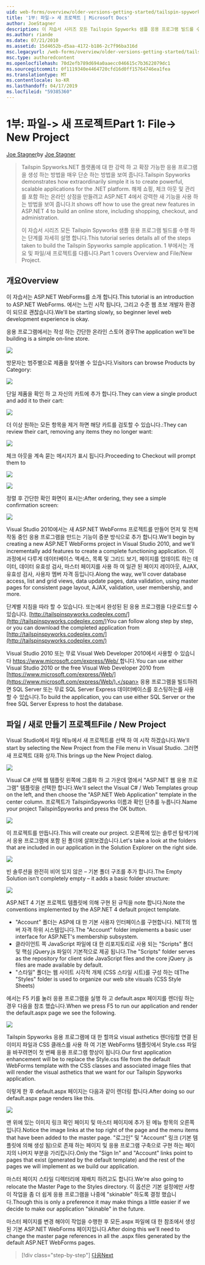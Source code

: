 ```yaml
---
uid: web-forms/overview/older-versions-getting-started/tailspin-spyworks/tailspin-spyworks-part-1
title: '1부: 파일-> 새 프로젝트 | Microsoft Docs'
author: JoeStagner
description: 이 자습서 시리즈 모든 Tailspin Spyworks 샘플 응용 프로그램 빌드를 수행 하는 단계를 자세히 설명 합니다. 1 부에서는 개요 및 파일/새 프로젝트를 다룹니다.
ms.author: riande
ms.date: 07/21/2010
ms.assetid: 15d4652b-d5aa-4172-b186-2c7f96ba316d
msc.legacyurl: /web-forms/overview/older-versions-getting-started/tailspin-spyworks/tailspin-spyworks-part-1
msc.type: authoredcontent
ms.openlocfilehash: 70d2efb789d694a0aaecc046615c7b3622079dc1
ms.sourcegitcommit: 0f1119340e4464720cfd16d0ff15764746ea1fea
ms.translationtype: MT
ms.contentlocale: ko-KR
ms.lasthandoff: 04/17/2019
ms.locfileid: "59385360"
---
```

# <a name="part-1-file--new-project"></a><span data-ttu-id="ccf35-104">1부: 파일-> 새 프로젝트</span><span class="sxs-lookup"><span data-stu-id="ccf35-104">Part 1: File-> New Project</span></span>

<span data-ttu-id="ccf35-105">[Joe Stagner](https://github.com/JoeStagner)</span><span class="sxs-lookup"><span data-stu-id="ccf35-105">by [Joe Stagner](https://github.com/JoeStagner)</span></span>

> <span data-ttu-id="ccf35-106">Tailspin Spyworks.NET 플랫폼에 대 한 강력 하 고 확장 가능한 응용 프로그램을 생성 하는 방법을 매우 단순 하는 방법을 보여 줍니다.</span><span class="sxs-lookup"><span data-stu-id="ccf35-106">Tailspin Spyworks demonstrates how extraordinarily simple it is to create powerful, scalable applications for the .NET platform.</span></span> <span data-ttu-id="ccf35-107">해제 쇼핑, 체크 아웃 및 관리를 포함 하는 온라인 상점을 만들려고 ASP.NET 4에서 강력한 새 기능을 사용 하는 방법을 보여 줍니다.</span><span class="sxs-lookup"><span data-stu-id="ccf35-107">It shows off how to use the great new features in ASP.NET 4 to build an online store, including shopping, checkout, and administration.</span></span>
> 
> <span data-ttu-id="ccf35-108">이 자습서 시리즈 모든 Tailspin Spyworks 샘플 응용 프로그램 빌드를 수행 하는 단계를 자세히 설명 합니다.</span><span class="sxs-lookup"><span data-stu-id="ccf35-108">This tutorial series details all of the steps taken to build the Tailspin Spyworks sample application.</span></span> <span data-ttu-id="ccf35-109">1 부에서는 개요 및 파일/새 프로젝트를 다룹니다.</span><span class="sxs-lookup"><span data-stu-id="ccf35-109">Part 1 covers Overview and File/New Project.</span></span>


## <a id="_Toc260221666"></a>  <span data-ttu-id="ccf35-110">개요</span><span class="sxs-lookup"><span data-stu-id="ccf35-110">Overview</span></span>

<span data-ttu-id="ccf35-111">이 자습서는 ASP.NET WebForms를 소개 합니다.</span><span class="sxs-lookup"><span data-stu-id="ccf35-111">This tutorial is an introduction to ASP.NET WebForms.</span></span> <span data-ttu-id="ccf35-112">에서는 느린 시작 됩니다, 그리고 수준 웹 초보 개발자 환경이 되므로 괜찮습니다.</span><span class="sxs-lookup"><span data-stu-id="ccf35-112">We'll be starting slowly, so beginner level web development experience is okay.</span></span>

<span data-ttu-id="ccf35-113">응용 프로그램에서는 작성 하는 간단한 온라인 스토어 경우</span><span class="sxs-lookup"><span data-stu-id="ccf35-113">The application we'll be building is a simple on-line store.</span></span>

![](tailspin-spyworks-part-1/_static/image1.jpg)


<span data-ttu-id="ccf35-114">방문자는 범주별으로 제품을 찾아볼 수 있습니다.</span><span class="sxs-lookup"><span data-stu-id="ccf35-114">Visitors can browse Products by Category:</span></span>

![](tailspin-spyworks-part-1/_static/image2.jpg)

<span data-ttu-id="ccf35-115">단일 제품을 확인 하 고 자신의 카트에 추가 합니다.</span><span class="sxs-lookup"><span data-stu-id="ccf35-115">They can view a single product and add it to their cart:</span></span>

![](tailspin-spyworks-part-1/_static/image3.jpg)

<span data-ttu-id="ccf35-116">더 이상 원하는 모든 항목을 제거 하면 해당 카트를 검토할 수 있습니다.:</span><span class="sxs-lookup"><span data-stu-id="ccf35-116">They can review their cart, removing any items they no longer want:</span></span>

![](tailspin-spyworks-part-1/_static/image4.jpg)

<span data-ttu-id="ccf35-117">체크 아웃을 계속 묻는 메시지가 표시 됩니다.</span><span class="sxs-lookup"><span data-stu-id="ccf35-117">Proceeding to Checkout will prompt them to</span></span>

![](tailspin-spyworks-part-1/_static/image5.jpg)

![](tailspin-spyworks-part-1/_static/image6.jpg)

<span data-ttu-id="ccf35-118">정렬 후 간단한 확인 화면이 표시는:</span><span class="sxs-lookup"><span data-stu-id="ccf35-118">After ordering, they see a simple confirmation screen:</span></span>

![](tailspin-spyworks-part-1/_static/image7.jpg)


<span data-ttu-id="ccf35-119">Visual Studio 2010에서는 새 ASP.NET WebForms 프로젝트를 만들어 먼저 및 전체 작동 중인 응용 프로그램을 만드는 기능이 증분 방식으로 추가 합니다.</span><span class="sxs-lookup"><span data-stu-id="ccf35-119">We'll begin by creating a new ASP.NET WebForms project in Visual Studio 2010, and we'll incrementally add features to create a complete functioning application.</span></span> <span data-ttu-id="ccf35-120">이 과정에서 다루게 데이터베이스 액세스, 목록 및 그리드 보기, 페이지를 업데이트 하는 데이터, 데이터 유효성 검사, 마스터 페이지를 사용 하 여 일관 된 페이지 레이아웃, AJAX, 유효성 검사, 사용자 멤버 자격 등입니다.</span><span class="sxs-lookup"><span data-stu-id="ccf35-120">Along the way, we'll cover database access, list and grid views, data update pages, data validation, using master pages for consistent page layout, AJAX, validation, user membership, and more.</span></span>

<span data-ttu-id="ccf35-121">단계별 지침을 따라 할 수 있습니다. 또는에서 완성된 된 응용 프로그램을 다운로드할 수 있습니다. [http://tailspinspyworks.codeplex.com/](http://tailspinspyworks.codeplex.com/)</span><span class="sxs-lookup"><span data-stu-id="ccf35-121">You can follow along step by step, or you can download the completed application from [http://tailspinspyworks.codeplex.com/](http://tailspinspyworks.codeplex.com/)</span></span>

<span data-ttu-id="ccf35-122">Visual Studio 2010 또는 무료 Visual Web Developer 2010에서 사용할 수 있습니다 [ https://www.microsoft.com/express/Web/ ](https://www.microsoft.com/express/Web/)합니다.</span><span class="sxs-lookup"><span data-stu-id="ccf35-122">You can use either Visual Studio 2010 or the free Visual Web Developer 2010 from [https://www.microsoft.com/express/Web/](https://www.microsoft.com/express/Web/).</span></span> <span data-ttu-id="ccf35-123">응용 프로그램을 빌드하려면 SQL Server 또는 무료 SQL Server Express 데이터베이스를 호스팅하는를 사용할 수 있습니다.</span><span class="sxs-lookup"><span data-stu-id="ccf35-123">To build the application, you can use either SQL Server or the free SQL Server Express to host the database.</span></span>

## <a id="_Toc260221667"></a>  <span data-ttu-id="ccf35-124">파일 / 새로 만들기 프로젝트</span><span class="sxs-lookup"><span data-stu-id="ccf35-124">File / New Project</span></span>

<span data-ttu-id="ccf35-125">Visual Studio에서 파일 메뉴에서 새 프로젝트를 선택 하 여 시작 하겠습니다.</span><span class="sxs-lookup"><span data-stu-id="ccf35-125">We'll start by selecting the New Project from the File menu in Visual Studio.</span></span> <span data-ttu-id="ccf35-126">그러면 새 프로젝트 대화 상자.</span><span class="sxs-lookup"><span data-stu-id="ccf35-126">This brings up the New Project dialog.</span></span>

![](tailspin-spyworks-part-1/_static/image8.jpg)

<span data-ttu-id="ccf35-127">Visual C# 선택 웹 템플릿 왼쪽에 그룹화 하 고 가운데 열에서 "ASP.NET 웹 응용 프로그램" 템플릿을 선택한 합니다.</span><span class="sxs-lookup"><span data-stu-id="ccf35-127">We'll select the Visual C# / Web Templates group on the left, and then choose the "ASP.NET Web Application" template in the center column.</span></span> <span data-ttu-id="ccf35-128">프로젝트가 TailspinSpyworks 이름과 확인 단추를 누릅니다.</span><span class="sxs-lookup"><span data-stu-id="ccf35-128">Name your project TailspinSpyworks and press the OK button.</span></span>

![](tailspin-spyworks-part-1/_static/image9.jpg)

<span data-ttu-id="ccf35-129">이 프로젝트를 만듭니다.</span><span class="sxs-lookup"><span data-stu-id="ccf35-129">This will create our project.</span></span> <span data-ttu-id="ccf35-130">오른쪽에 있는 솔루션 탐색기에서 응용 프로그램에 포함 된 폴더에 살펴보겠습니다.</span><span class="sxs-lookup"><span data-stu-id="ccf35-130">Let's take a look at the folders that are included in our application in the Solution Explorer on the right side.</span></span>

![](tailspin-spyworks-part-1/_static/image10.jpg)

<span data-ttu-id="ccf35-131">빈 솔루션을 완전히 비어 있지 않은 – 기본 폴더 구조를 추가 합니다.</span><span class="sxs-lookup"><span data-stu-id="ccf35-131">The Empty Solution isn't completely empty – it adds a basic folder structure:</span></span>

![](tailspin-spyworks-part-1/_static/image1.png)

<span data-ttu-id="ccf35-132">ASP.NET 4 기본 프로젝트 템플릿에 의해 구현 된 규칙을 note 합니다.</span><span class="sxs-lookup"><span data-stu-id="ccf35-132">Note the conventions implemented by the ASP.NET 4 default project template.</span></span>

- <span data-ttu-id="ccf35-133">"Account" 폴더는 ASP에 대 한 기본 사용자 인터페이스를 구현합니다. NET의 멤버 자격 하위 시스템입니다.</span><span class="sxs-lookup"><span data-stu-id="ccf35-133">The "Account" folder implements a basic user interface for ASP.NET's membership subsystem.</span></span>
- <span data-ttu-id="ccf35-134">클라이언트 쪽 JavaScript 파일에 대 한 리포지토리로 사용 되는 "Scripts" 폴더 및 핵심 jQuery.js 파일이 기본적으로 제공 됩니다.</span><span class="sxs-lookup"><span data-stu-id="ccf35-134">The "Scripts" folder serves as the repository for client side JavaScript files and the core jQuery .js files are made available by default.</span></span>
- <span data-ttu-id="ccf35-135">"스타일" 폴더는 웹 사이트 시각적 개체 (CSS 스타일 시트)를 구성 하는 데</span><span class="sxs-lookup"><span data-stu-id="ccf35-135">The "Styles" folder is used to organize our web site visuals (CSS Style Sheets)</span></span>

<span data-ttu-id="ccf35-136">에서는 F5 키를 눌러 응용 프로그램을 실행 하 고 default.aspx 페이지를 렌더링 하는 경우 다음을 참조 했습니다.</span><span class="sxs-lookup"><span data-stu-id="ccf35-136">When we press F5 to run our application and render the default.aspx page we see the following.</span></span>

![](tailspin-spyworks-part-1/_static/image11.jpg)

<span data-ttu-id="ccf35-137">Tailspin Spyworks 응용 프로그램에 대 한 할까요 visual asthetics 렌더링할 연결 된 이미지 파일과 CSS 클래스를 사용 하 여 기본 WebForms 템플릿에서 Style.css 파일을 바꾸려면이 첫 번째 응용 프로그램 향상이 됩니다.</span><span class="sxs-lookup"><span data-stu-id="ccf35-137">Our first application enhancement will be to replace the Style.css file from the default WebForms template with the CSS classes and associated image files that will render the visual asthetics that we want for our Tailspin Spyworks application.</span></span>

<span data-ttu-id="ccf35-138">이렇게 한 후 default.aspx 페이지는 다음과 같이 렌더링 합니다.</span><span class="sxs-lookup"><span data-stu-id="ccf35-138">After doing so our default.aspx page renders like this.</span></span>

![](tailspin-spyworks-part-1/_static/image12.jpg)

<span data-ttu-id="ccf35-139">맨 위에 있는 이미지 링크 확인 페이지 및 마스터 페이지에 추가 된 메뉴 항목의 오른쪽입니다.</span><span class="sxs-lookup"><span data-stu-id="ccf35-139">Notice the image links at the top right of the page and the menu items that have been added to the master page.</span></span> <span data-ttu-id="ccf35-140">"로그인" 및 "Account" 링크 (기본 템플릿에 의해 생성 됨)으로 존재 하는 페이지 및 응용 프로그램 구축으로 구현 하는 페이지의 나머지 부분을 가리킵니다.</span><span class="sxs-lookup"><span data-stu-id="ccf35-140">Only the "Sign In" and "Account" links point to pages that exist (generated by the default template) and the rest of the pages we will implement as we build our application.</span></span>

<span data-ttu-id="ccf35-141">마스터 페이지 스타일 디렉터리에 재배치 하려고도 합니다.</span><span class="sxs-lookup"><span data-stu-id="ccf35-141">We're also going to relocate the Master Page to the Styles directory.</span></span> <span data-ttu-id="ccf35-142">이 옵션은 기본 설정에만 사항이 작업을 좀 더 쉽게 응용 프로그램을 나중에 "skinable" 하도록 결정 했습니다.</span><span class="sxs-lookup"><span data-stu-id="ccf35-142">Though this is only a preference it may make things a little easier if we decide to make our application "skinable" in the future.</span></span>

<span data-ttu-id="ccf35-143">마스터 페이지를 변경 해야이 작업을 수행한 후 모든.aspx 파일에 대 한 참조에서 생성 된 기본 ASP.NET WebForms 페이지입니다.</span><span class="sxs-lookup"><span data-stu-id="ccf35-143">After doing this we'll need to change the master page references in all the .aspx files generated by the default ASP.NET WebForms pages.</span></span>

> [!div class="step-by-step"]
> [<span data-ttu-id="ccf35-144">다음</span><span class="sxs-lookup"><span data-stu-id="ccf35-144">Next</span></span>](tailspin-spyworks-part-2.md)
